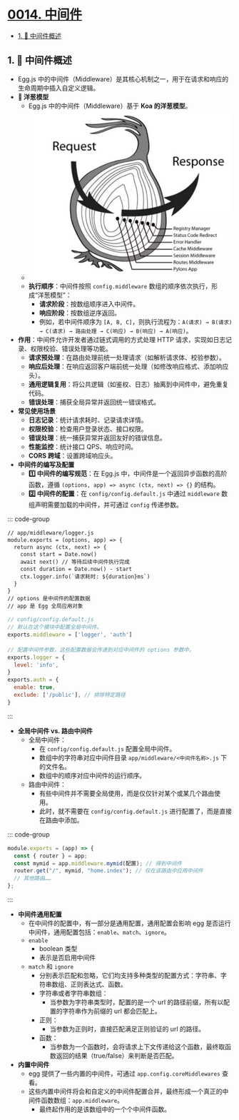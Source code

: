 # [0014. 中间件](https://github.com/Tdahuyou/TNotes.egg/tree/main/notes/0014.%20%E4%B8%AD%E9%97%B4%E4%BB%B6)

<!-- region:toc -->
- [1. 📒 中间件概述](#1--中间件概述)
<!-- endregion:toc -->

## 1. 📒 中间件概述

- Egg.js 中的中间件（Middleware）是其核心机制之一，用于在请求和响应的生命周期中插入自定义逻辑。
- **🧅 洋葱模型**
  - Egg.js 中的中间件（Middleware）基于 **Koa 的洋葱模型**。
  - ![](assets/2025-03-10-20-23-36.png)
  - **执行顺序**：中间件按照 `config.middleware` 数组的顺序依次执行，形成“洋葱模型”：
    - **请求阶段**：按数组顺序进入中间件。
    - **响应阶段**：按数组逆序返回。
    - 例如，若中间件顺序为 `[A, B, C]`，则执行流程为：`A(请求) → B(请求) → C(请求) → 路由处理 → C(响应) → B(响应) → A(响应)`。
- **作用**：中间件允许开发者通过链式调用的方式处理 HTTP 请求，实现如日志记录、权限校验、错误处理等功能。
  - **请求预处理**：在路由处理前统一处理请求（如解析请求体、校验参数）。
  - **响应后处理**：在响应返回客户端前统一处理（如修改响应格式、添加响应头）。
  - **通用逻辑复用**：将公共逻辑（如鉴权、日志）抽离到中间件中，避免重复代码。
  - **错误处理**：捕获全局异常并返回统一错误格式。
- **常见使用场景**
  - **日志记录**：统计请求耗时、记录请求详情。
  - **权限校验**：检查用户登录状态、接口权限。
  - **错误处理**：统一捕获异常并返回友好的错误信息。
  - **性能监控**：统计接口 QPS、响应时间。
  - **CORS 跨域**：设置跨域响应头。
- **中间件的编写及配置**
  - **1️⃣ 中间件的编写规范**：在 Egg.js 中，中间件是一个返回异步函数的高阶函数，遵循 `(options, app) => async (ctx, next) => {}` 的结构。
  - **2️⃣ 中间件的配置**：在 `config/config.default.js` 中通过 `middleware` 数组声明需要加载的中间件，并可通过 `config` 传递参数。

::: code-group

```javascript{2} [1️⃣ 中间件的编写规范]
// app/middleware/logger.js
module.exports = (options, app) => {
  return async (ctx, next) => {
    const start = Date.now()
    await next() // 等待后续中间件执行完成
    const duration = Date.now() - start
    ctx.logger.info(`请求耗时: ${duration}ms`)
  }
}
// options 是中间件的配置数据
// app 是 Egg 全局应用对象
```

```javascript [2️⃣ 中间件的配置]
// config/config.default.js
// 默认在这个模块中配置全局中间件。
exports.middleware = ['logger', 'auth']

// 配置中间件参数，这些配置数据会传递到对应中间件的 options 参数中。
exports.logger = {
  level: 'info',
}
exports.auth = {
  enable: true,
  exclude: ['/public'], // 排除特定路径
}
```

:::

- **全局中间件 vs. 路由中间件**
  - 全局中间件：
    - 在 `config/config.default.js` 配置全局中间件。
    - 数组中的字符串对应中间件目录 `app/middleware/<中间件名称>.js` 下的文件名。
    - 数组中的顺序对应中间件的运行顺序。
  - 路由中间件：
    - 有些中间件并不需要全局使用，而是仅仅针对某个或某几个路由使用。
    - 此时，就不需要在 `config/config.default.js` 进行配置了，而是直接在路由中添加。

::: code-group

```js [app/router.js]
module.exports = (app) => {
  const { router } = app;
  const mymid = app.middleware.mymid(配置); // 得到中间件
  router.get("/", mymid, "home.index"); // 仅在该路由中应用中间件
  // 其他路由……
};
```

:::

- **中间件通用配置**
  - 在中间件的配置中，有一部分是通用配置，通用配置会影响 egg 是否运行中间件，通用配置包括：`enable`、`match`、`ignore`。
  - `enable`
    - boolean 类型
    - 表示是否启用中间件
  - `match` 和 `ignore`
    - 分别表示匹配和忽略，它们均支持多种类型的配置方式：字符串、字符串数组、正则表达式、函数。
    - 字符串或者字符串数组：
      - 当参数为字符串类型时，配置的是一个 url 的路径前缀，所有以配置的字符串作为前缀的 url 都会匹配上。
    - 正则：
      - 当参数为正则时，直接匹配满足正则验证的 url 的路径。
    - 函数：
      - 当参数为一个函数时，会将请求上下文传递给这个函数，最终取函数返回的结果（true/false）来判断是否匹配。
- **内置中间件**
  - egg 提供了一些内置的中间件，可通过 `app.config.coreMiddlewares` 查看。
  - 这些内置中间件将会和自定义的中间件配置合并，最终形成一个真正的中间件函数数组：`app.middleware`。
    - 最终起作用的是该数组中的一个个中间件函数。